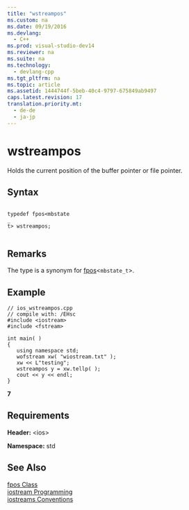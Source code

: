 ```yaml
---
title: "wstreampos"
ms.custom: na
ms.date: 09/19/2016
ms.devlang: 
  - C++
ms.prod: visual-studio-dev14
ms.reviewer: na
ms.suite: na
ms.technology: 
  - devlang-cpp
ms.tgt_pltfrm: na
ms.topic: article
ms.assetid: 1444744f-5beb-40c4-9797-675849ab9497
caps.latest.revision: 17
translation.priority.mt: 
  - de-de
  - ja-jp
---
```

# wstreampos
Holds the current position of the buffer pointer or file pointer.  
  
## Syntax  
  
```  
  
typedef fpos<mbstate  
_  
t> wstreampos;  
  
```  
  
## Remarks  
 The type is a synonym for [fpos](../vs140/fpos-Class.md)<`mbstate_t`>.  
  
## Example  
  
```  
// ios_wstreampos.cpp  
// compile with: /EHsc  
#include <iostream>  
#include <fstream>  
  
int main( )   
{  
   using namespace std;  
   wofstream xw( "wiostream.txt" );  
   xw << L"testing";  
   wstreampos y = xw.tellp( );  
   cout << y << endl;  
}  
```  
  
 **7**   
## Requirements  
 **Header:** <ios\>  
  
 **Namespace:** std  
  
## See Also  
 [fpos Class](../vs140/fpos-Class.md)   
 [iostream Programming](../vs140/iostream-Programming.md)   
 [iostreams Conventions](../vs140/iostreams-Conventions.md)